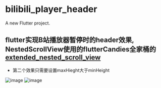 # bilibili_player_header

A new Flutter project.

## flutter实现B站播放器暂停时的header效果, NestedScrollView使用的flutterCandies全家桶的 [extended_nested_scroll_view](https://github.com/fluttercandies/extended_nested_scroll_view)

- 第二个效果只需要设置maxHieght大于minHeight

![image](https://github.com/zafkielkurumi/bilibili_player_header/blob/master/screenShots/1.gif)
![image](https://github.com/zafkielkurumi/bilibili_player_header/blob/master/screenShots/2.gif)



